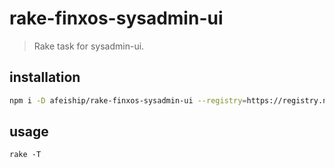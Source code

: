 # rake-finxos-sysadmin-ui
> Rake task for sysadmin-ui.

## installation
```bash
npm i -D afeiship/rake-finxos-sysadmin-ui --registry=https://registry.npm.taobao.org
```

## usage
~~~
rake -T
~~~
